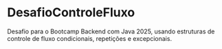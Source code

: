 # DesafioControleFluxo
Desafio para o Bootcamp Backend com Java 2025, usando estruturas de controle de fluxo condicionais, repetições e excepcionais.
